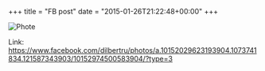 +++
title = "FB post"
date = "2015-01-26T21:22:48+00:00"
+++



![Phote](https://scontent.xx.fbcdn.net/v/t1.0-0/s130x130/1012980_10152974500583904_2393363962468482897_n.png?oh=e61e699282e0de758c4ae9fb6f678fc8&oe=5959686D)


Link: https://www.facebook.com/dilbertru/photos/a.10152029623193904.1073741834.121587343903/10152974500583904/?type=3
